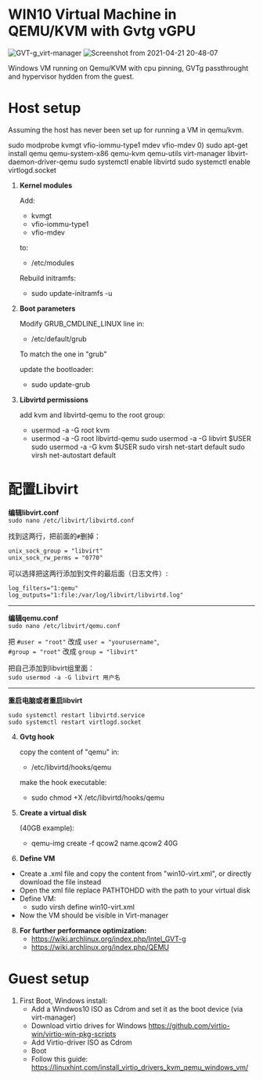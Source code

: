# WIN10 Virtual Machine in QEMU/KVM with Gvtg vGPU
![GVT-g_virt-manager](https://user-images.githubusercontent.com/58810777/115971485-092be780-a549-11eb-914d-6af5b5ff3fd8.png)
![Screenshot from 2021-04-21 20-48-07](https://user-images.githubusercontent.com/58810777/115971495-0df09b80-a549-11eb-9e4e-cd7bd3f3cc29.png)

Windows VM running on Qemu/KVM with cpu pinning, GVTg passthrought and hypervisor hydden from the guest.

# Host setup
Assuming the host has never been set up for running a VM in qemu/kvm.

sudo modprobe kvmgt vfio-iommu-type1 mdev vfio-mdev
0) sudo apt-get install qemu qemu-system-x86 qemu-kvm qemu-utils virt-manager libvirt-daemon-driver-qemu
sudo systemctl enable libvirtd
sudo systemctl enable virtlogd.socket

1) **Kernel modules**
    
    Add:
    -   kvmgt
    -   vfio-iommu-type1
    -   vfio-mdev
    
    to:
    -   /etc/modules

    Rebuild initramfs: 
    -   sudo update-initramfs -u

2) **Boot parameters**
    
    Modify GRUB_CMDLINE_LINUX line in:
    -   /etc/default/grub
    
    To match the one in "grub"

    update the bootloader: 
    -   sudo update-grub

3) **Libvirtd permissions**
    
    add kvm and libvirtd-qemu to the root group:
    -   usermod -a -G root kvm
    -   usermod -a -G root libvirtd-qemu
sudo usermod -a -G libvirt $USER
sudo usermod -a -G kvm $USER
sudo virsh net-start default
sudo virsh net-autostart default
# 配置Libvirt

**编辑libvirt.conf**<br>
`sudo nano /etc/libvirt/libvirtd.conf`

找到这两行，把前面的`#`删掉：
```
unix_sock_group = "libvirt"
unix_sock_rw_perms = "0770"
```
可以选择把这两行添加到文件的最后面（日志文件）:
```
log_filters="1:qemu"
log_outputs="1:file:/var/log/libvirt/libvirtd.log"
```
* * *
**编辑qemu.conf**<br>
`sudo nano /etc/libvirt/qemu.conf`<br>

把 `#user = "root"` 改成 `user = "yourusername"`,<br>
`#group = "root"` 改成 `group = "libvirt"`<br>

把自己添加到libvirt组里面：<br>
`sudo usermod -a -G libvirt 用户名`
* * *

**重启电脑或者重启libvirt**
```
sudo systemctl restart libvirtd.service
sudo systemctl restart virtlogd.socket
```
4) **Gvtg hook**
    
    copy the content of "qemu" in: 
    -   /etc/libvirtd/hooks/qemu
    
    make the hook executable: 
    -   sudo chmod +X /etc/libvirtd/hooks/qemu

6) **Create a virtual disk** 
    
    (40GB example):
    -   qemu-img create -f qcow2 name.qcow2 40G

7) **Define VM**
-  Create a .xml file and copy the content from "win10-virt.xml", or directly download the file instead
-   Open the xml file replace PATHTOHDD with the path to your virtual disk
-   Define VM:  
    -   sudo virsh define win10-virt.xml
-   Now the VM should be visible in Virt-manager

8) **For further performance optimization:**
    -   https://wiki.archlinux.org/index.php/Intel_GVT-g
    -   https://wiki.archlinux.org/index.php/QEMU
# Guest setup

1) First Boot, Windows install:
    -   Add a Windwos10 ISO as Cdrom and set it as the boot device (via virt-manager) 
    -   Download virtio drives for Windows https://github.com/virtio-win/virtio-win-pkg-scripts
    -   Add Virtio-driver ISO as Cdrom
    -   Boot
    -   Follow this guide: https://linuxhint.com/install_virtio_drivers_kvm_qemu_windows_vm/

